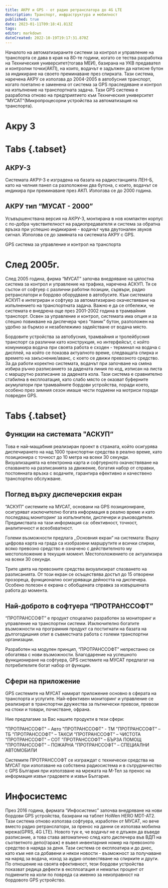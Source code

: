```yaml
---
title: АКРУ и GPS - от радио ретранслатора до 4G LTE
description: Транспорт, инфраструктура и мобилност
published: true
date: 2023-01-11T09:18:41.813Z
tags: 
editor: markdown
dateCreated: 2022-10-19T19:17:31.870Z
---
```


Началото на автоматизираните системи за контрол и управление на транспорта се дава в края на 80-те години, когато се тества разработка на Техническия университет(тогава МЕИ), базирана на УКВ предавател и контролни точки(АКП), на които, водачът е задължен да натисне бутон за индикиране на своето преминаване през спирката. Тази система, наречена АКРУ се използва до 2004-2005 в автобусния транспорт, когато поетапно е заменена от система за GPS праследяване и контрол на изпълнение на транспортната задача. Тази GPS система е разработка отново на предприятието към Техническия университет “МУСАТ”(Микропроцесорни устройства за автоматизация на транспорта).

# Акру 3

# Tabs {.tabset}

## АКРУ-3


Системата АКРУ-3 е изградена на базата на радиостанцията ЛЕН-Б, като на челния панел са разположени два бутона, с които, водачът се индикира при преминаване през АКП. Използва се до 2000 година.

## АКРУ тип “МУСАТ - 2000”


Усъвършенствана версия на АКРУ-3, монтирана в нов компактен корпус с по-добра чувствителност на радиопредавателя и система за обратна връзка при успешно индикиране - водачът чува двутонален звуков сигнал. Използва се до замяната на системата АКРУ с GPS.

GPS система за управление и контрол на транспорта

# След 2005г.

След 2005 година, фирма “МУСАТ” започва внедряване на цялостна система за контрол и управление на трафика, наречена АСКУП. Тя се състои от софтуер с различни работни позиции, сървъри, радио ретранслатори и бордово оборудване в автобусите. Към системата АСКУП е интегриран и софтуер за автоматизирано окачествяване на изпълнението на транспортната задача. Важно е да се отбележи, че системата е внедрена още през 2001-2002 година в трамвайния транспорт. Освен за управление и контрол, системата има опция и за спешно повикване на диспечера чрез “паник” бутон, разположен на удобно за бърмзо и незабележимо задействане от водача място.

Бордовите устройства за автобусния, трамвайния и тролейбусния транспорт са различни като конструкция, но интерфейсът, с който комуникира водача при своята работа е сходен - терминал на водача с дисплей, на който се показва актуалното време, следващата спирка и времето на закъснение/аванс, с което се движи превозното средство. За да работи коректно системата, водачът при започване на смяна избира ръчно разписанието за дадената линия по код, изписан на листа с маршрутно разписание за дадената кола. Тази система е сравнително стабилна в експлоатация, като слабо място се оказват буферните акумулатори при трамвайните бордови устройства, поради което, особено през зимния сезон имаше чести подмени на мотриси поради повреден GPS.


# Tabs {.tabset}

## Функции на системата "АСКУП“

Това е най-мащабния реализиран проект в страната, който осигурява диспечирането на над 1000 транспортни средства в реално време, като позиционира с точност до 10 метра на всеки 30 секунди. Визуализацията на електронна карта и софтуерното окачествяване на спазването на разписанията за движение, богатия набор от справки, постоянната връзка с водачите, гарантира ефективно и качествено транспортно обслужване.

 

## Поглед върху диспечерския екран

“АСКУП” системите на МУСАТ, основани на GPS позициониране, осигуряват изключително богата информация в реално време и като последващ мониторинг за изпълнители, диспечери и ръководители. Предимствата на тази информация са: обективност, точност, аналитичност и всеобхватност.


Големи възможности предлага ,,Основния екран“ на системата:
Върху цифрова карта на града са изобразени маршрутите и всички спирки, всяко превозно средство е означено с действителното му местоположение в текущия момент. Местоположението се актуализира на всеки 30 секунди.

 

Трите цвята на превозните средства визуализират спазването на разписанията. От този екран се осъществява достъп до 15 отворени прозореца, функционално осигуряващи дейността на диспечера. Особено полезен е екрана с обобщената справка за извършената работа до момента.
 

## Най-доброто в софтуера “ПРОТРАНССОФТ”

“ПРОТРАНССОФТ” е продукт споцеално разработен за мониторинг и управление на транспортни системи. Изключително богатите възможности на програмния продукт са постигнати на базата на дългогодишния опит в съвместната работа с големи транспортни организации.
 
Разработен на модулен принцип, “ПРОТРАНССОФТ” непрестанно се обогатява с нови възможности.
Благодарение на успешното функциониране на софтуера, GPS системите на МУСАТ предлагат на потребителите богат набор от функции.

## Сфери на приложение

GPS системите на МУСАТ намират приложение основно в сферата на транспорта и услугите.
Най-ефективен мониторинг и управление се реализират в транспортни дружества за пътнически превози, превози на стоки и товари, почистване, офрана.

Ние предлагаме за Вас нашите продукти в тези сфери:

"ПРОТРАНССОФТ" – Авто
"ПРОТРАНССОФТ" - ТМ
"ПРОТРАНССОФТ" – ТБ
"ПРОТРАНССОФТ" – ТАКСИ
"ПРОТРАНССОФТ" – ЧИСТОТА
"ПРОТРАНССОФТ" – СОТ
"ПРОТРАНССОФТ" – БЪРЗА ПОМОЩ
"ПРОТРАНССОФТ" – ПОЖАРНА
"ПРОТРАНССОФТ" – СПЕЦИАЛНИ АВТОМОБИЛИ

Системите ПРОТРАНССОФТ се изграждат с технически средства на МУСАТ при използване на собствена радиосистема и в сътрудничество с GPS България при използване на мрежата на М-Тел за пренос на информация извън градовете и извън България.

# Инфосистемс

През 2016 година, фирмата “Инфосистемс” започва внедряване на нови бордови GPS устройства, базирани на таблет HoWen HERO MDT-AT2. Тази система отново използва софтуера, изработен от МУСАТ, но вече вместо радио ретранслатори, за пренос на данни се използва мобилна мрежа(GPRS, 4G LTE). Новото тук е, че водачът не е длъжен да въведе разписание, а това става автоматично след като диспечера във ВДП на съответното депо(гараж) е въвел инвентарния номер на превозното средство в наряда за деня. Тази система се експлоатира и до днес, като към нея са добавени и някои новости - възможност за получаване на наряд за водача, изход за аудио оповестяване на спирките и други. По отношение на своята ефективност, тези бордови устройства показват редица дефекти в експлоатация и немалък процент от подмените на коли по повреда са именно за неизправност на бордовото GPS устройство.